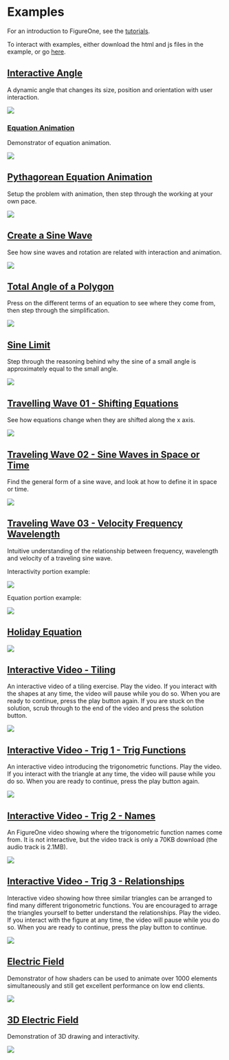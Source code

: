 # Examples

For an introduction to FigureOne, see the [tutorials](../tutorials/).

To interact with examples, either download the html and js files in the example, or go [here](https://airladon.github.io/FigureOne/).

## **[Interactive Angle](Interactive%20Angle)**

A dynamic angle that changes its size, position and orientation with user interaction.

![](Interactive%20Angle/example.gif)

### **[Equation Animation](examples/Equation%20Animation)**

Demonstrator of equation animation.

![](Equation%20Animation/example.gif)


## **[Pythagorean Equation Animation](Pythagorean%20Theorem)**

Setup the problem with animation, then step through the working at your own pace.

![](Pythagorean%20Theorem/example.gif)

## **[Create a Sine Wave](Sine%20Wave)**

See how sine waves and rotation are related with interaction and animation.


![](Sine%20Wave/example.gif)

## **[Total Angle of a Polygon](Total%20Angle%20of%20a%20Polygon)**

Press on the different terms of an equation to see where they come from, then step through the simplification.

![](Total%20Angle%20of%20a%20Polygon/example.gif)

## **[Sine Limit](Sine%20Limit)**

Step through the reasoning behind why the sine of a small angle is approximately equal to the small angle.

![](Sine%20Limit/example.gif)

## **[Travelling Wave 01 - Shifting Equations](Traveling%20Wave%2001%20-%20Shifting%20Equations)**

See how equations change when they are shifted along the x axis.

![](Traveling%20Wave%2001%20-%20Shifting%20Equations/example.gif)

## **[Traveling Wave 02 - Sine Waves in Space or Time](Traveling%20Wave%2002%20-%20Sine%20Waves)**

Find the general form of a sine wave, and look at how to define it in space or time.

![](Traveling%20Wave%2002%20-%20Sine%20Waves/example.gif)

## **[Traveling Wave 03 - Velocity Frequency Wavelength](Traveling%20Wave%2003%20-%20Velocity%20Frequency%20Wavelength)**

Intuitive understanding of the relationship between frequency, wavelength and velocity of a traveling sine wave.

Interactivity portion example:

![](Traveling%20Wave%2003%20-%20Velocity%20Frequency%20Wavelength/example1.gif)

Equation portion example:

![](Traveling%20Wave%2003%20-%20Velocity%20Frequency%20Wavelength/example2.gif)


## **[Holiday Equation](Holiday%20Equation)**

![](Holiday%20Equation/example.gif)

## **[Interactive Video - Tiling](Interactive%20Video%20-%20Tiling)**

An interactive video of a tiling exercise. Play the video. If you interact with the shapes at any time, the video will pause while you do so. When you are ready to continue, press the play button again. If you are stuck on the solution, scrub through to the end of the video and press the solution button.

![](Interactive%20Video%20-%20Tiling/example.gif)

## **[Interactive Video - Trig 1 - Trig Functions](Interactive%20Video%20-%20Trig%201%20-%20Trig%20Functions)**

An interactive video introducing the trigonometric functions. Play the video. If you interact with the triangle at any time, the video will pause while you do so. When you are ready to continue, press the play button again.

![](Interactive%20Video%20-%20Trig%201%20-%20Trig%20Functions/example.gif)


## **[Interactive Video - Trig 2 - Names](Interactive%20Video%20-%20Trig%202%20-%20Names)**

An FigureOne video showing where the trigonometric function names come from. It is not interactive, but the video track is only a 70KB download (the audio track is 2.1MB).

![](Interactive%20Video%20-%20Trig%202%20-%20Names/example.gif)

## **[Interactive Video - Trig 3 - Relationships](Interactive%20Video%20-%20Trig%203%20-%20Relationships)**

Interactive video showing how three similar triangles can be arranged to find many different trigonometric functions. You are encouraged to arrage the triangles yourself to better understand the relationships. Play the video. If you interact with the figure at any time, the video will pause while you do so. When you are ready to continue, press the play button to continue.


![](Interactive%20Video%20-%20Trig%203%20-%20Relationships/example.gif)


## **[Electric Field](Electric%20Field)**

Demonstrator of how shaders can be used to animate over 1000 elements simultaneously and still get excellent performance on low end clients.

![](Electric%20Field/example.gif)

## **[3D Electric Field](3D%20Electric%20Field)**

Demonstration of 3D drawing and interactivity.

![](3D%20Electric%20Field/example.gif)

